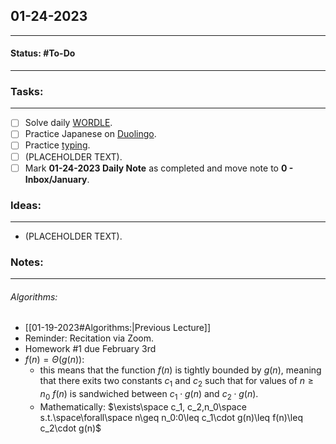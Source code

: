 ## 01-24-2023
---
#### Status: #To-Do
---
### Tasks:
---
- [ ] Solve daily [WORDLE](https://www.nytimes.com/games/wordle/index.html).
- [ ] Practice Japanese on [Duolingo](https://www.duolingo.com/learn).
- [ ] Practice [typing](https://10fastfingers.com/typing-test/english).
- [ ] (PLACEHOLDER TEXT).
- [ ] Mark **01-24-2023 Daily Note** as completed and move note to **0 - Inbox/January**.
### Ideas:
---
- (PLACEHOLDER TEXT).
### Notes:
---
###### Algorithms:
- [[01-19-2023#Algorithms:|Previous Lecture]]
- Reminder: Recitation via Zoom.
- Homework #1 due February 3rd
- $f(n)=\Theta(g(n))$:
	- this means that the function $f(n)$ is tightly bounded by $g(n)$, meaning that there exits two constants $c_1$ and $c_2$ such that for values of $n\geq n_0$ $f(n)$ is sandwiched between $c_1\cdot g(n)$ and $c_2\cdot g(n)$.
	- Mathematically: $\exists\space c_1, c_2,n_0\space s.t.\space\forall\space n\geq n_0:0\leq c_1\cdot g(n)\leq f(n)\leq c_2\cdot g(n)$